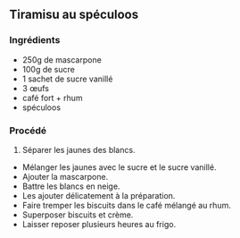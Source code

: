 ## Tiramisu au spéculoos

### Ingrédients

* 250g de mascarpone
* 100g de sucre
* 1 sachet de sucre vanillé
* 3 œufs
* café fort + rhum
* spéculoos

### Procédé

1. Séparer les jaunes des blancs.
- Mélanger les jaunes avec le sucre et le sucre vanillé.
- Ajouter la mascarpone.
- Battre les blancs en neige.
- Les ajouter délicatement à la préparation.
- Faire tremper les biscuits dans le café mélangé au rhum.
- Superposer biscuits et crème.
- Laisser reposer plusieurs heures au frigo.
